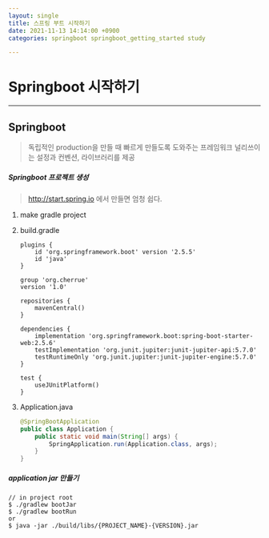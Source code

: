 ```yaml
---
layout: single
title: 스프링 부트 시작하기
date: 2021-11-13 14:14:00 +0900
categories: springboot springboot_getting_started study

---
```


# Springboot 시작하기

---

## Springboot

> 독립적인 production을 만들 때 빠르게 만들도록 도와주는 프레임워크
> 널리쓰이는 설정과 컨벤션, 라이브러리를 제공

##### Springboot 프로젝트 생성

> http://start.spring.io 에서 만들면 엄청 쉽다.

1. make gradle project

2. build.gradle

   ```
   plugins {
       id 'org.springframework.boot' version '2.5.5'
       id 'java'
   }
   
   group 'org.cherrue'
   version '1.0'
   
   repositories {
       mavenCentral()
   }
   
   dependencies {
       implementation 'org.springframework.boot:spring-boot-starter-web:2.5.6'
       testImplementation 'org.junit.jupiter:junit-jupiter-api:5.7.0'
       testRuntimeOnly 'org.junit.jupiter:junit-jupiter-engine:5.7.0'
   }
   
   test {
       useJUnitPlatform()
   }
   ```

3. Application.java

   ```java
   @SpringBootApplication
   public class Application {
       public static void main(String[] args) {
           SpringApplication.run(Application.class, args);
       }
   }
   ```

   

##### application jar 만들기

```shell
// in project root
$ ./gradlew bootJar
$ ./gradlew bootRun
or
$ java -jar ./build/libs/{PROJECT_NAME}-{VERSION}.jar
```